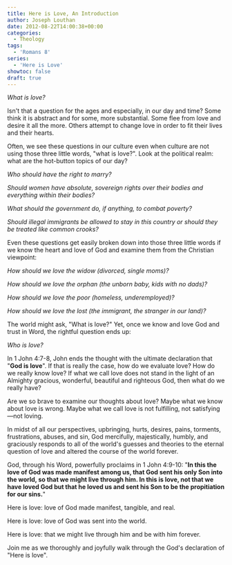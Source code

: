 ```yaml
---
title: Here is Love, An Introduction
author: Joseph Louthan
date: 2012-08-22T14:00:38+00:00
categories:
  - Theology
tags:
  - 'Romans 8'
series:
  - 'Here is Love'
showtoc: false
draft: true
---
```

_What is love?_

Isn't that a question for the ages and especially, in our day and time? Some think it is abstract and for some, more substantial. Some flee from love and desire it all the more. Others attempt to change love in order to fit their lives and their hearts.

Often, we see these questions in our culture even when culture are not using those three little words, "what is love?". Look at the political realm: what are the hot-button topics of our day?

*Who should have the right to marry?*

*Should women have absolute, sovereign rights over their bodies and everything within their bodies?*

*What should the government do, if anything, to combat poverty?*

*Should illegal immigrants be allowed to stay in this country or should they be treated like common crooks?*

Even these questions get easily broken down into those three little words if we know the heart and love of God and examine them from the Christian viewpoint:

*How should we love the widow (divorced, single moms)?*

*How should we love the orphan (the unborn baby, kids with no dads)?*

*How should we love the poor (homeless, underemployed)?*

*How should we love the lost (the immigrant, the stranger in our land)?*

The world might ask, "What is love?" Yet, once we know and love God and trust in Word, the rightful question ends up:

_Who is love?_

In 1 John 4:7-8, John ends the thought with the ultimate declaration that "**God is love**". If that is really the case, how do we evaluate love? How do we really know love? If what we call love does not stand in the light of an Almighty gracious, wonderful, beautiful and righteous God, then what do we really have?

Are we so brave to examine our thoughts about love? Maybe what we know about love is wrong. Maybe what we call love is not fulfilling, not satisfying—not loving.

In midst of all our perspectives, upbringing, hurts, desires, pains, torments, frustrations, abuses, and sin, God mercifully, majestically, humbly, and graciously responds to all of the world's guesses and theories to the eternal question of love and altered the course of the world forever.

God, through his Word, powerfully proclaims in 1 John 4:9-10: "**In this the love of God was made manifest among us, that God sent his only Son into the world, so that we might live through him. In this is love, not that we have loved God but that he loved us and sent his Son to be the propitiation for our sins.**"

Here is love: love of God made manifest, tangible, and real.

Here is love: love of God was sent into the world.

Here is love: that we might live through him and be with him forever.

Join me as we thoroughly and joyfully walk through the God's declaration of "Here is love".
